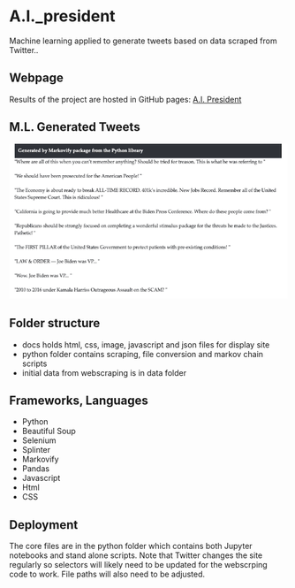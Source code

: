 # A.I._president
Machine learning applied to generate tweets based on data scraped from Twitter..

## Webpage
Results of the project are hosted in GitHub pages: <a href='https://sherirosalia.github.io/A.I._president/'>A.I. President</a>

## M.L. Generated Tweets

![](docs/images/package_tweet.png)

## Folder structure
- docs holds html, css, image, javascript and json files for display site
- python folder contains scraping, file conversion and markov chain scripts
- initial data from webscraping is in data folder

## Frameworks, Languages
- Python
- Beautiful Soup
- Selenium
- Splinter
- Markovify
- Pandas
- Javascript
- Html
- CSS

## Deployment
The core files are in the python folder which contains both Jupyter notebooks and stand alone scripts. Note that Twitter changes the site regularly so selectors will likely need to be updated for the webscrping code to work. File paths will also need to be adjusted.



